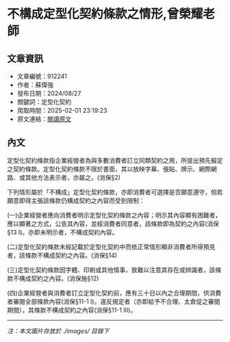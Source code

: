 # 不構成定型化契約條款之情形,曾榮耀老師

## 文章資訊
- 文章編號：912241
- 作者：蘇偉強
- 發布日期：2024/08/27
- 關鍵詞：定型化契約
- 爬取時間：2025-02-01 23:19:23
- 原文連結：[閱讀原文](https://real-estate.get.com.tw/Columns/detail.aspx?no=912241)

## 內文


定型化契約條款指企業經營者為與多數消費者訂立同類契約之用，所提出預先擬定之契約條款。定型化契約條款不限於書面，其以放映字幕、張貼、牌示、網際網路、或其他方法表示者，亦屬之。(消保§2)


下列情形屬於「不構成」定型化契約條款，亦即消費者可選擇是否願意遵守，倘若願意即得主張該條款仍構成契約之內容而受到限制：


(一)企業經營者應向消費者明示定型化契約條款之內容；明示其內容顯有困難者，應以顯著之方式，公告其內容，並經消費者同意者，該條款即為契約之內容(消保§13 I)。亦即未明示者，不構成契約內容。


(二)定型化契約條款未經記載於定型化契約中而依正常情形顯非消費者所得預見者，該條款不構成契約之內容。(消保§14)


(三)定型化契約條款因字體、印刷或其他情事，致難以注意其存在或辨識者，該條款不構成契約之內容。(消保施§12)


(四)企業經營者與消費者訂立定型化契約前，應有三十日以內之合理期間，供消費者審閱全部條款內容(消保§11-1 I)。違反規定者（亦即給予不合理、太倉促之審閱期間），其條款不構成契約之內容(消保§11-1 III)。

---
*注：本文圖片存放於 ./images/ 目錄下*
